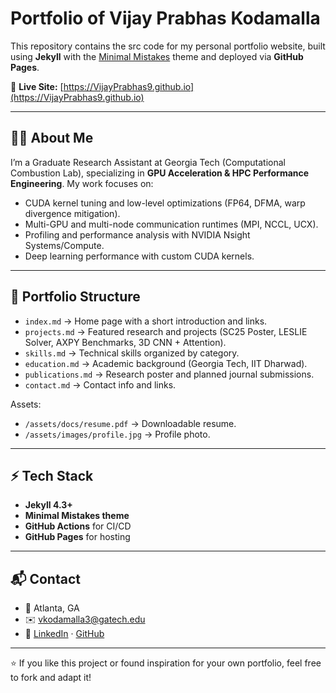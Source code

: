 # Portfolio of Vijay Prabhas Kodamalla

This repository contains the src code for my personal portfolio website, built using **Jekyll** with the [Minimal Mistakes](https://github.com/mmistakes/minimal-mistakes) theme and deployed via **GitHub Pages**.

🔗 **Live Site:** [https://VijayPrabhas9.github.io](https://VijayPrabhas9.github.io)

---

## 👨‍💻 About Me
I’m a Graduate Research Assistant at Georgia Tech (Computational Combustion Lab), specializing in **GPU Acceleration & HPC Performance Engineering**. My work focuses on:
- CUDA kernel tuning and low-level optimizations (FP64, DFMA, warp divergence mitigation).
- Multi-GPU and multi-node communication runtimes (MPI, NCCL, UCX).
- Profiling and performance analysis with NVIDIA Nsight Systems/Compute.
- Deep learning performance with custom CUDA kernels.

---

## 📂 Portfolio Structure
- `index.md` → Home page with a short introduction and links.
- `projects.md` → Featured research and projects (SC25 Poster, LESLIE Solver, AXPY Benchmarks, 3D CNN + Attention).
- `skills.md` → Technical skills organized by category.
- `education.md` → Academic background (Georgia Tech, IIT Dharwad).
- `publications.md` → Research poster and planned journal submissions.
- `contact.md` → Contact info and links.

Assets:
- `/assets/docs/resume.pdf` → Downloadable resume.
- `/assets/images/profile.jpg` → Profile photo.

---

## ⚡ Tech Stack
- **Jekyll 4.3+**
- **Minimal Mistakes theme**
- **GitHub Actions** for CI/CD
- **GitHub Pages** for hosting

---

## 📬 Contact
- 📍 Atlanta, GA  
- ✉️ [vkodamalla3@gatech.edu](mailto:vkodamalla3@gatech.edu)  
- 🔗 [LinkedIn](https://linkedin.com/in/vijaykodamalla) · [GitHub](https://github.com/vkodamalla3)

---

⭐ If you like this project or found inspiration for your own portfolio, feel free to fork and adapt it!
